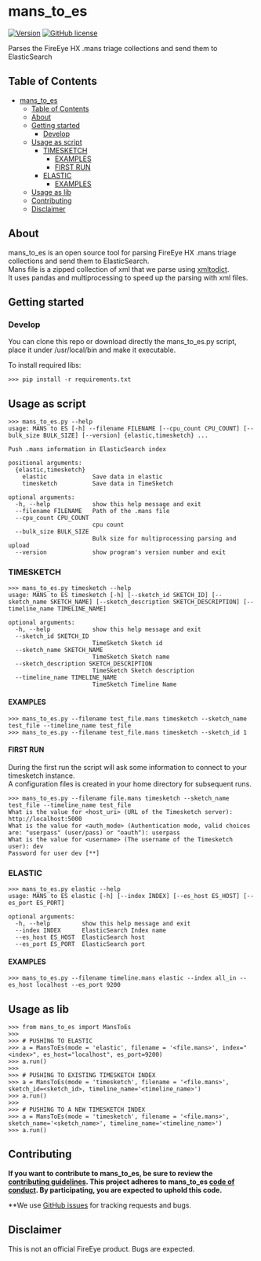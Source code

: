 # mans_to_es
[![Version](https://img.shields.io/pypi/v/mans_to_es.svg)](https://pypi.python.org/pypi/mans_to_es)
[![GitHub license](https://img.shields.io/github/license/ldo-cert/mans_to_es.svg)](https://github.com/LDO-CERT/mans_to_es)
<!-- [![HitCount](http://hits.dwyl.com/LDO-CERT/mans_to_es.svg)](http://hits.dwyl.com/LDO-CERT/mans_to_es) -->

Parses the FireEye HX .mans triage collections and send them to ElasticSearch

## Table of Contents
- [mans_to_es](#mans_to_es)
  - [Table of Contents](#table-of-contents)
  - [About](#about)
  - [Getting started](#getting-started)
    - [Develop](#develop)
  - [Usage as script](#usage-as-script)
    - [TIMESKETCH](#timesketch)
      - [EXAMPLES](#examples)
      - [FIRST RUN](#first-run)
    - [ELASTIC](#elastic)
      - [EXAMPLES](#examples-1)
  - [Usage as lib](#usage-as-lib)
  - [Contributing](#contributing)
  - [Disclaimer](#disclaimer)

## About
mans_to_es is an open source tool for parsing FireEye HX .mans triage collections and send them to ElasticSearch.<br>
Mans file is a zipped collection of xml that we parse using [xmltodict](https://github.com/martinblech/xmltodict).<br>
It uses pandas and multiprocessing to speed up the parsing with xml files.

## Getting started
### Develop

You can clone this repo or download directly the mans_to_es.py script, place it under /usr/local/bin and make it executable.

To install required libs:
```
>>> pip install -r requirements.txt
```

## Usage as script

```
>>> mans_to_es.py --help
usage: MANS to ES [-h] --filename FILENAME [--cpu_count CPU_COUNT] [--bulk_size BULK_SIZE] [--version] {elastic,timesketch} ...

Push .mans information in ElasticSearch index

positional arguments:
  {elastic,timesketch}
    elastic             Save data in elastic
    timesketch          Save data in TimeSketch

optional arguments:
  -h, --help            show this help message and exit
  --filename FILENAME   Path of the .mans file
  --cpu_count CPU_COUNT
                        cpu count
  --bulk_size BULK_SIZE
                        Bulk size for multiprocessing parsing and upload
  --version             show program's version number and exit
```

### TIMESKETCH
```
>>> mans_to_es.py timesketch --help
usage: MANS to ES timesketch [-h] [--sketch_id SKETCH_ID] [--sketch_name SKETCH_NAME] [--sketch_description SKETCH_DESCRIPTION] [--timeline_name TIMELINE_NAME]

optional arguments:
  -h, --help            show this help message and exit
  --sketch_id SKETCH_ID
                        TimeSketch Sketch id
  --sketch_name SKETCH_NAME
                        TimeSketch Sketch name
  --sketch_description SKETCH_DESCRIPTION
                        TimeSketch Sketch description
  --timeline_name TIMELINE_NAME
                        TimeSketch Timeline Name
```

#### EXAMPLES
```
>>> mans_to_es.py --filename test_file.mans timesketch --sketch_name test_file --timeline_name test_file
>>> mans_to_es.py --filename test_file.mans timesketch --sketch_id 1
```

#### FIRST RUN
During the first run the script will ask some information to connect to your timesketch instance.<br>
A configuration files is created in your home directory for subsequent runs.

```
>>> mans_to_es.py --filename file.mans timesketch --sketch_name test_file --timeline_name test_file
What is the value for <host_uri> (URL of the Timesketch server): http://localhost:5000
What is the value for <auth_mode> (Authentication mode, valid choices are: "userpass" (user/pass) or "oauth"): userpass
What is the value for <username> (The username of the Timesketch user): dev
Password for user dev [**] 
```

### ELASTIC
```
>>> mans_to_es.py elastic --help
usage: MANS to ES elastic [-h] [--index INDEX] [--es_host ES_HOST] [--es_port ES_PORT]

optional arguments:
  -h, --help         show this help message and exit
  --index INDEX      ElasticSearch Index name
  --es_host ES_HOST  ElasticSearch host
  --es_port ES_PORT  ElasticSearch port
```

#### EXAMPLES
```
>>> mans_to_es.py --filename timeline.mans elastic --index all_in --es_host localhost --es_port 9200
```

## Usage as lib
```
>>> from mans_to_es import MansToEs
>>>
>>> # PUSHING TO ELASTIC
>>> a = MansToEs(mode = 'elastic', filename = '<file.mans>', index="<index>", es_host="localhost", es_port=9200)
>>> a.run()
>>>
>>> # PUSHING TO EXISTING TIMESKETCH INDEX
>>> a = MansToEs(mode = 'timesketch', filename = '<file.mans>', sketch_id=<sketch_id>, timeline_name='<timeline_name>')
>>> a.run()
>>>
>>> # PUSHING TO A NEW TIMESKETCH INDEX
>>> a = MansToEs(mode = 'timesketch', filename = '<file.mans>', sketch_name='<sketch_name>', timeline_name='<timeline_name>')
>>> a.run()
```

## Contributing

**If you want to contribute to mans_to_es, be sure to review the [contributing guidelines](CONTRIBUTING.md). This project adheres to mans_to_es
[code of conduct](CODE_OF_CONDUCT.md). By participating, you are expected to
uphold this code.**

**We use [GitHub issues](https://github.com/LDO-CERT/mans_to_es/issues) for
tracking requests and bugs.

## Disclaimer
This is not an official FireEye product. Bugs are expected. 
